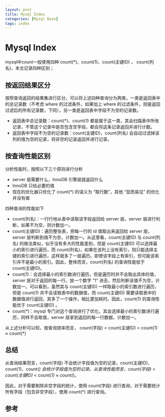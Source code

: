 ```yaml
---
layout: post
title: Mysql Index
categories: [Mysql Base]
tags: index
---
```


# Mysql Index

mysql中count一般使用四种 count(*)、count(1)、count(主键ID) ， count(列名)，本文记录四种区别；

## 按返回结果区分

按照查询返回的结果集进行区分，可以将上述四种查询分为两类，一类是返回表中的总记录数（不考虑 where 的过滤条件，如果加上 where 的过滤条件，则是返回过滤后的所有记录数，下同），另一类是返回表中字段不为空的记录数。

- 返回表中总记录数：count(*)、count(1) 都是属于这一类，其会扫描表中所有记录，不管这个记录中是否包含空字段，都会将这条记录返回并进行计数。
- 返回表中字段不为空的记录数：count(主键ID)，count(列名) 会自动过滤掉该列的值为空的记录，将非空的记录返回并进行记录。

## 按查询性能区别

分析性能时，按照以下三个原则进行分析

- server 层需要什么，InnoDB 引擎层就返回什么
- InnoDB 只给必要的值
- 现在的优化器只优化了 count(*) 的语义为 “取行数”，其他 “显而易见” 的优化并没有做

四种查询的性能如下

- count(列名)：一行行地从表中读取该字段返回给 server 层，server 层进行判断，如果不为空，则计数加一。
- count(主键ID)：遍历整张表，把每一行的 id 值取出来返回给 server 层，server 层判断到值不为空，计数加一。从这里看，count(主键ID) 与 count(列名) 的做法类似，似乎没有多大的性能差别，但是 count(主键ID) 可以选择最小的索引进行遍历，而 count(列名)，如果在该列上没有索引，则只能选择主键的索引进行遍历，这样就多了一层遍历。即使该字段上有索引，但可能该索引并不是最小的索引。因此，整体而言，count(列名) 的查询性能低于count(主键ID)。
- count(1)：会选择最小的索引数进行遍历，但是遍历时并不会取出具体的值，server 层对于返回的每一行，放一个数字 “1” 进去，然后判断该值不为空，计数加一。可以看到，虽然其与 count(主键ID) 一样取最小的索引数进行遍历，但是 count(1) 并不会读取表中的数据值，而 count(主键ID) 需要读取表中的数据值进行返回，其多了一个操作，相比更加耗时。因此，count(1) 的查询性能优于 count(主键ID) 。
- count(*)：mysql 专门对这个查询进行了优化，其会选择最小的索引数进行遍历，同样不会取值，server 层拿到返回的每一行数据，计数加一。

从上述分析可以知，按查询效率而言， count(字段) < count(主键ID) < count(1) ≈ count(*)

## 总结

从查询结果而言，count(字段) 不会统计字段值为空的记录，count(主键ID)、count(1)、count(*) 会统计字段值为空的记录。从查询性能而言，count(字段) < count(主键ID) < count(1) ≈ count(*)。

因此，对于需要剔除非空字段的统计，使用 count(字段) 进行查询，对于需要统计所有字段（包含非空字段），使用 count(*) 进行查询。

## 参考
